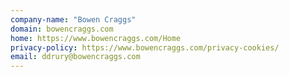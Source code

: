 ```yaml
---
company-name: "Bowen Craggs"
domain: bowencraggs.com
home: https://www.bowencraggs.com/Home
privacy-policy: https://www.bowencraggs.com/privacy-cookies/
email: ddrury@bowencraggs.com
---
```




